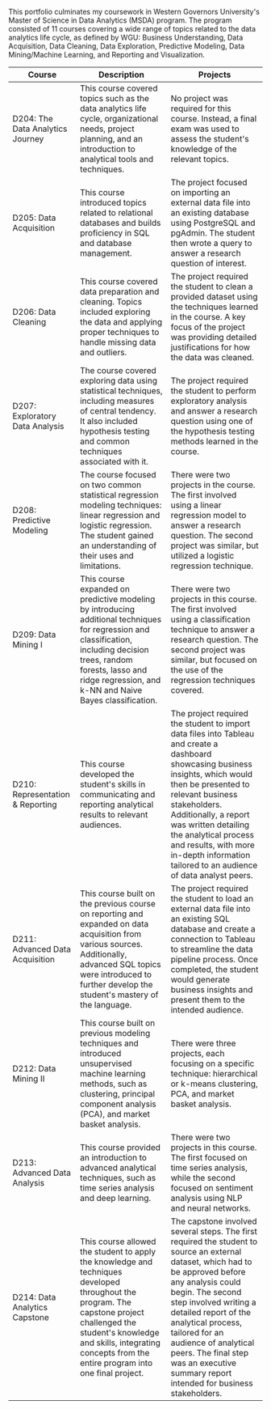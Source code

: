 This portfolio culminates my coursework in Western Governors University's Master of Science in Data Analytics (MSDA) program. The program consisted of 11 courses covering a wide range of topics related to the data analytics life cycle, as defined by WGU: Business Understanding, Data Acquisition, Data Cleaning, Data Exploration, Predictive Modeling, Data Mining/Machine Learning, and Reporting and Visualization.


| Course  | Description  |  Projects |
|---|---|---|
| D204: The Data Analytics Journey  | This course covered topics such as the data analytics life cycle, organizational needs, project planning, and an introduction to analytical tools and techniques.  | No project was required for this course. Instead, a final exam was used to assess the student's knowledge of the relevant topics.  |  
| D205: Data Acquisition  | This course introduced topics related to relational databases and builds proficiency in SQL and database management.  | The project focused on importing an external data file into an existing database using PostgreSQL and pgAdmin. The student then wrote a query to answer a research question of interest.  |   
| D206: Data Cleaning  | This course covered data preparation and cleaning. Topics included exploring the data and applying proper techniques to handle missing data and outliers.  | The project required the student to clean a provided dataset using the techniques learned in the course. A key focus of the project was providing detailed justifications for how the data was cleaned.  | 
| D207: Exploratory Data Analysis  | The course covered exploring data using statistical techniques, including measures of central tendency. It also included hypothesis testing and common techniques associated with it.  | The project required the student to perform exploratory analysis and answer a research question using one of the hypothesis testing methods learned in the course.  | 
| D208: Predictive Modeling  | The course focused on two common statistical regression modeling techniques: linear regression and logistic regression. The student gained an understanding of their uses and limitations.  | There were two projects in the course. The first involved using a linear regression model to answer a research question. The second project was similar, but utilized a logistic regression technique.  | 
| D209: Data Mining I  | This course expanded on predictive modeling by introducing additional techniques for regression and classification, including decision trees, random forests, lasso and ridge regression, and k-NN and Naive Bayes classification.  | There were two projects in this course. The first involved using a classification technique to answer a research question. The second project was similar, but focused on the use of the regression techniques covered.  | 
| D210: Representation & Reporting  | This course developed the student's skills in communicating and reporting analytical results to relevant audiences.  | The project required the student to import data files into Tableau and create a dashboard showcasing business insights, which would then be presented to relevant business stakeholders. Additionally, a report was written detailing the analytical process and results, with more in-depth information tailored to an audience of data analyst peers.  | 
| D211: Advanced Data Acquisition  | This course built on the previous course on reporting and expanded on data acquisition from various sources. Additionally, advanced SQL topics were introduced to further develop the student's mastery of the language.  | The project required the student to load an external data file into an existing SQL database and create a connection to Tableau to streamline the data pipeline process. Once completed, the student would generate business insights and present them to the intended audience.  | 
| D212: Data Mining II  | This course built on previous modeling techniques and introduced unsupervised machine learning methods, such as clustering, principal component analysis (PCA), and market basket analysis.  | There were three projects, each focusing on a specific technique: hierarchical or k-means clustering, PCA, and market basket analysis.  | 
| D213: Advanced Data Analysis  | This course provided an introduction to advanced analytical techniques, such as time series analysis and deep learning.  | There were two projects in this course. The first focused on time series analysis, while the second focused on sentiment analysis using NLP and neural networks.  | 
| D214: Data Analytics Capstone  | This course allowed the student to apply the knowledge and techniques developed throughout the program. The capstone project challenged the student's knowledge and skills, integrating concepts from the entire program into one final project.  | The capstone involved several steps. The first required the student to source an external dataset, which had to be approved before any analysis could begin. The second step involved writing a detailed report of the analytical process, tailored for an audience of analytical peers. The final step was an executive summary report intended for business stakeholders.  | 
